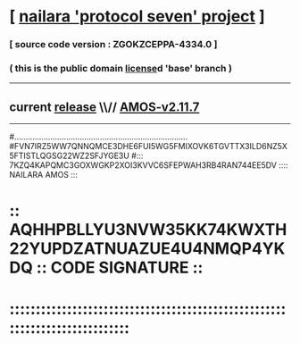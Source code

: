 
# [ [nailara 'protocol seven' project](http://nailara.network/) ]

### [ source code version : ZGOKZCEPPA-4334.0 ]

### ( this is the public domain [license](../license)d 'base' branch )
---
## current [release](https://github.com/nailara-technologies/protocol-7/releases) \\\\// [AMOS-v2.11.7](https://github.com/nailara-technologies/protocol-7/releases/tag/AMOS-v2.11.7)
---

#.............................................................................
#FVN7IRZ5WW7QNNQMCE3DHE6FUI5WG5FMIXOVK6TGVTTX3ILD6NZ5X5FTISTLQGSG22WZ2SFJYGE3U
#::: 7KZQ4KAPQMC3GOXWGKP2XOI3KVVC6SFEPWAH3RB4RAN744EE5DV :::: NAILARA AMOS :::
# :: AQHHPBLLYU3NVW35KK74KWXTH22YUPDZATNUAZUE4U4NMQP4YKDQ :: CODE SIGNATURE ::
# ::::::::::::::::::::::::::::::::::::::::::::::::::::::::::::::::::::::::::::
